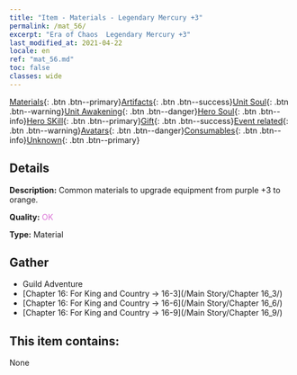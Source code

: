 ```yaml
---
title: "Item - Materials - Legendary Mercury +3"
permalink: /mat_56/
excerpt: "Era of Chaos  Legendary Mercury +3"
last_modified_at: 2021-04-22
locale: en
ref: "mat_56.md"
toc: false
classes: wide
---
```

 [Materials](/Items/){: .btn .btn--primary}[Artifacts](/Items/Artifacts/){: .btn .btn--success}[Unit Soul](/Items/UnitSoul/){: .btn .btn--warning}[Unit Awakening](/Items/UnitAwakening/){: .btn .btn--danger}[Hero Soul](/Items/HeroSoul/){: .btn .btn--info}[Hero SKill](/Items/HeroSkill/){: .btn .btn--primary}[Gift](/Items/Gift/){: .btn .btn--success}[Event related](/Items/Events/){: .btn .btn--warning}[Avatars](/Items/Avatars/){: .btn .btn--danger}[Consumables](/Items/Consumables/){: .btn .btn--info}[Unknown](/Items/Unknown/){: .btn .btn--primary}

## Details
 **Description:** Common materials to upgrade equipment from purple +3 to orange.

 **Quality:** <span style="color: #DA70D6">OK</span>

 **Type:** Material

## Gather

*    Guild Adventure 
*    [Chapter 16: For King and Country -> 16-3](/Main Story/Chapter 16_3/) 
*    [Chapter 16: For King and Country -> 16-6](/Main Story/Chapter 16_6/) 
*    [Chapter 16: For King and Country -> 16-9](/Main Story/Chapter 16_9/) 

## This item contains:

  None

